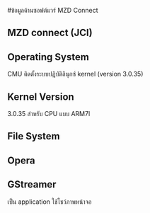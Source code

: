 #ข้อมูลด้านซอฟต์แวร์ MZD Connect
## MZD connect (JCI)
## Operating System
CMU ติดตั้งระบบปฏิบัติลินุกซ์ kernel (version 3.0.35)
## Kernel Version
3.0.35 สำหรับ CPU แบบ ARM7l 

## File System

## Opera

## GStreamer
เป็น application ใช้โชว์ภาพหน้าจอ 